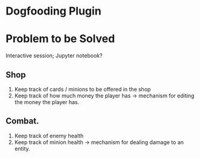 # Dogfooding Plugin

# Problem to be Solved

Interactive session; Jupyter notebook?
## Shop
1. Keep track of cards / minions to be offered in the shop
2. Keep track of how much money the player has -> mechanism for editing the money the player has.
## Combat.
1. Keep track of enemy health
2. Keep track of minion health -> mechanism for dealing damage to an entity.

